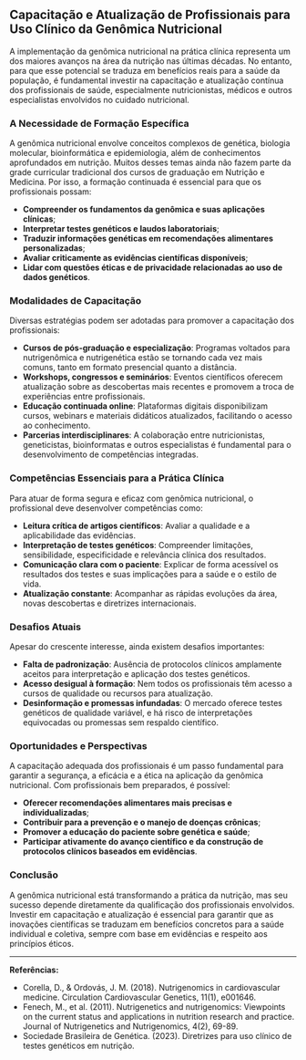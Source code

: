 
## Capacitação e Atualização de Profissionais para Uso Clínico da Genômica Nutricional

A implementação da genômica nutricional na prática clínica representa um dos maiores avanços na área da nutrição nas últimas décadas. No entanto, para que esse potencial se traduza em benefícios reais para a saúde da população, é fundamental investir na capacitação e atualização contínua dos profissionais de saúde, especialmente nutricionistas, médicos e outros especialistas envolvidos no cuidado nutricional.

### A Necessidade de Formação Específica

A genômica nutricional envolve conceitos complexos de genética, biologia molecular, bioinformática e epidemiologia, além de conhecimentos aprofundados em nutrição. Muitos desses temas ainda não fazem parte da grade curricular tradicional dos cursos de graduação em Nutrição e Medicina. Por isso, a formação continuada é essencial para que os profissionais possam:

- **Compreender os fundamentos da genômica e suas aplicações clínicas**;
- **Interpretar testes genéticos e laudos laboratoriais**;
- **Traduzir informações genéticas em recomendações alimentares personalizadas**;
- **Avaliar criticamente as evidências científicas disponíveis**;
- **Lidar com questões éticas e de privacidade relacionadas ao uso de dados genéticos**.

### Modalidades de Capacitação

Diversas estratégias podem ser adotadas para promover a capacitação dos profissionais:

- **Cursos de pós-graduação e especialização**: Programas voltados para nutrigenômica e nutrigenética estão se tornando cada vez mais comuns, tanto em formato presencial quanto a distância.
- **Workshops, congressos e seminários**: Eventos científicos oferecem atualização sobre as descobertas mais recentes e promovem a troca de experiências entre profissionais.
- **Educação continuada online**: Plataformas digitais disponibilizam cursos, webinars e materiais didáticos atualizados, facilitando o acesso ao conhecimento.
- **Parcerias interdisciplinares**: A colaboração entre nutricionistas, geneticistas, bioinformatas e outros especialistas é fundamental para o desenvolvimento de competências integradas.

### Competências Essenciais para a Prática Clínica

Para atuar de forma segura e eficaz com genômica nutricional, o profissional deve desenvolver competências como:

- **Leitura crítica de artigos científicos**: Avaliar a qualidade e a aplicabilidade das evidências.
- **Interpretação de testes genéticos**: Compreender limitações, sensibilidade, especificidade e relevância clínica dos resultados.
- **Comunicação clara com o paciente**: Explicar de forma acessível os resultados dos testes e suas implicações para a saúde e o estilo de vida.
- **Atualização constante**: Acompanhar as rápidas evoluções da área, novas descobertas e diretrizes internacionais.

### Desafios Atuais

Apesar do crescente interesse, ainda existem desafios importantes:

- **Falta de padronização**: Ausência de protocolos clínicos amplamente aceitos para interpretação e aplicação dos testes genéticos.
- **Acesso desigual à formação**: Nem todos os profissionais têm acesso a cursos de qualidade ou recursos para atualização.
- **Desinformação e promessas infundadas**: O mercado oferece testes genéticos de qualidade variável, e há risco de interpretações equivocadas ou promessas sem respaldo científico.

### Oportunidades e Perspectivas

A capacitação adequada dos profissionais é um passo fundamental para garantir a segurança, a eficácia e a ética na aplicação da genômica nutricional. Com profissionais bem preparados, é possível:

- **Oferecer recomendações alimentares mais precisas e individualizadas**;
- **Contribuir para a prevenção e o manejo de doenças crônicas**;
- **Promover a educação do paciente sobre genética e saúde**;
- **Participar ativamente do avanço científico e da construção de protocolos clínicos baseados em evidências**.

### Conclusão

A genômica nutricional está transformando a prática da nutrição, mas seu sucesso depende diretamente da qualificação dos profissionais envolvidos. Investir em capacitação e atualização é essencial para garantir que as inovações científicas se traduzam em benefícios concretos para a saúde individual e coletiva, sempre com base em evidências e respeito aos princípios éticos.

---
**Referências:**
- Corella, D., & Ordovás, J. M. (2018). Nutrigenomics in cardiovascular medicine. Circulation Cardiovascular Genetics, 11(1), e001646.
- Fenech, M., et al. (2011). Nutrigenetics and nutrigenomics: Viewpoints on the current status and applications in nutrition research and practice. Journal of Nutrigenetics and Nutrigenomics, 4(2), 69-89.
- Sociedade Brasileira de Genética. (2023). Diretrizes para uso clínico de testes genéticos em nutrição.
```
